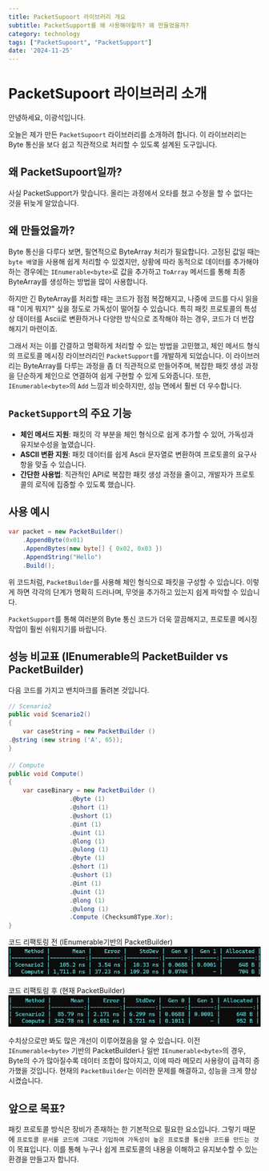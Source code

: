 ```yaml
---
title: PacketSupoort 라이브러리 개요
subtitle: PacketSupport를 왜 사용해야할까? 왜 만들었을까?
category: technology
tags: ["PacketSupoort", "PacketSupport"]
date: '2024-11-25'
---
```

# PacketSupoort 라이브러리 소개

안녕하세요, 이광석입니다.

오늘은 제가 만든 `PacketSupoort` 라이브러리를 소개하려 합니다. 이 라이브러리는 Byte 통신을 보다 쉽고 직관적으로 처리할 수 있도록 설계된 도구입니다.

## 왜 PacketSupoort일까?
사실 PacketSupport가 맞습니다. 올리는 과정에서 오타를 쳤고 수정을 할 수 없다는 것을 뒤늦게 알았습니다.

## 왜 만들었을까?

Byte 통신을 다루다 보면, 필연적으로 ByteArray 처리가 필요합니다. 고정된 값일 때는 `byte 배열`을 사용해 쉽게 처리할 수 있겠지만, 상황에 따라 동적으로 데이터를 추가해야 하는 경우에는 `IEnumerable<byte>`로 값을 추가하고 `ToArray` 메서드를 통해 최종 ByteArray를 생성하는 방법을 많이 사용합니다.

하지만 긴 ByteArray를 처리할 때는 코드가 점점 복잡해지고, 나중에 코드를 다시 읽을 때 "이게 뭐지?" 싶을 정도로 가독성이 떨어질 수 있습니다. 특히 패킷 프로토콜의 특성상 데이터를 Ascii로 변환하거나 다양한 방식으로 조작해야 하는 경우, 코드가 더 번잡해지기 마련이죠.

그래서 저는 이를 간결하고 명확하게 처리할 수 있는 방법을 고민했고, 체인 메서드 형식의 프로토콜 메시징 라이브러리인 `PacketSupport`를 개발하게 되었습니다. 이 라이브러리는 ByteArray를 다루는 과정을 좀 더 직관적으로 만들어주며, 복잡한 패킷 생성 과정을 단순하게 체인으로 연결하여 쉽게 구현할 수 있게 도와줍니다. 또한, `IEnumerable<byte>`의 `Add` 느낌과 비슷하지만, 성능 면에서 훨씬 더 우수합니다.

## `PacketSupport`의 주요 기능

- **체인 메서드 지원**: 패킷의 각 부분을 체인 형식으로 쉽게 추가할 수 있어, 가독성과 유지보수성을 높였습니다.
- **ASCII 변환 지원**: 패킷 데이터를 쉽게 Ascii 문자열로 변환하여 프로토콜의 요구사항을 맞출 수 있습니다.
- **간단한 사용법**: 직관적인 API로 복잡한 패킷 생성 과정을 줄이고, 개발자가 프로토콜의 로직에 집중할 수 있도록 했습니다.

## 사용 예시

```csharp
var packet = new PacketBuilder()
    .AppendByte(0x01)
    .AppendBytes(new byte[] { 0x02, 0x03 })
    .AppendString("Hello")
    .Build();
```

위 코드처럼, `PacketBuilder`를 사용해 체인 형식으로 패킷을 구성할 수 있습니다. 이렇게 하면 각각의 단계가 명확히 드러나며, 무엇을 추가하고 있는지 쉽게 파악할 수 있습니다.

`PacketSupport`를 통해 여러분의 Byte 통신 코드가 더욱 깔끔해지고, 프로토콜 메시징 작업이 훨씬 쉬워지기를 바랍니다.

## 성능 비교표 (IEnumerable<byte>의 PacketBuilder vs PacketBuilder)

다음 코드를 가지고 밴치마크를 돌려본 것입니다.
```csharp
// Scenario2
public void Scenario2()
{
    var caseString = new PacketBuilder ()
.@string (new string ('A', 65));
}

// Compute
public void Compute()
{
    var caseBinary = new PacketBuilder ()
                 .@byte (1)
                 .@short (1)
                 .@ushort (1)
                 .@int (1)
                 .@uint (1)
                 .@long (1)
                 .@ulong (1)
                 .@byte (1)
                 .@short (1)
                 .@ushort (1)
                 .@int (1)
                 .@uint (1)
                 .@long (1)
                 .@ulong (1)
                 .Compute (Checksum8Type.Xor);
}
```
 코드 리팩토링 전 (IEnumerable<byte>기반의 PacketBuilder)
![alt text](image-1.png)

코드 리팩토링 후 (현재 PacketBuilder)
![alt text](image.png)

수치상으로만 봐도 많은 개선이 이루어졌음을 알 수 있습니다. 이전 `IEnumerable<byte>` 기반의 PacketBuilder나 일반 `IEnumerable<byte>`의 경우, Byte의 수가 많아질수록 데이터 조합이 많아지고, 이에 따라 메모리 사용량이 급격히 증가했을 것입니다. 현재의 `PacketBuilder`는 이러한 문제를 해결하고, 성능을 크게 향상시켰습니다.

## 앞으로 목표?

패킷 프로토콜 방식은 장비가 존재하는 한 기본적으로 필요한 요소입니다. 그렇기 때문에 `프로토콜 문서를 코드에 그대로 기입하여 가독성이 높은 프로토콜 통신용 코드를 만드는 것`이 목표입니다. 이를 통해 누구나 쉽게 프로토콜의 내용을 이해하고 유지보수할 수 있는 환경을 만들고자 합니다.


